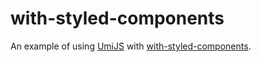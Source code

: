 # with-styled-components

An example of using [UmiJS](https://umijs.org/zh-CN) with [with-styled-components](https://styled-components.com/).
